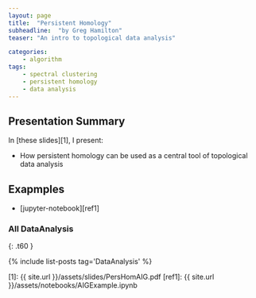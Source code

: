 ```yaml
---
layout: page
title:  "Persistent Homology"
subheadline:  "by Greg Hamilton"
teaser: "An intro to topological data analysis"

categories:
    - algorithm
tags:
    - spectral clustering
    - persistent homology
    - data analysis
---
```

<!-- Page Content Starts Here -->

## Presentation Summary
In [these slides][1], I present:

  * How persistent homology can be used as a central tool of topological data analysis 


## Exapmples
  * [jupyter-notebook][ref1]

### All DataAnalysis
{: .t60 }

{% include list-posts tag='DataAnalysis' %}

[1]:   {{ site.url }}/assets/slides/PersHomAIG.pdf
[ref1]: {{ site.url }}/assets/notebooks/AIGExample.ipynb
